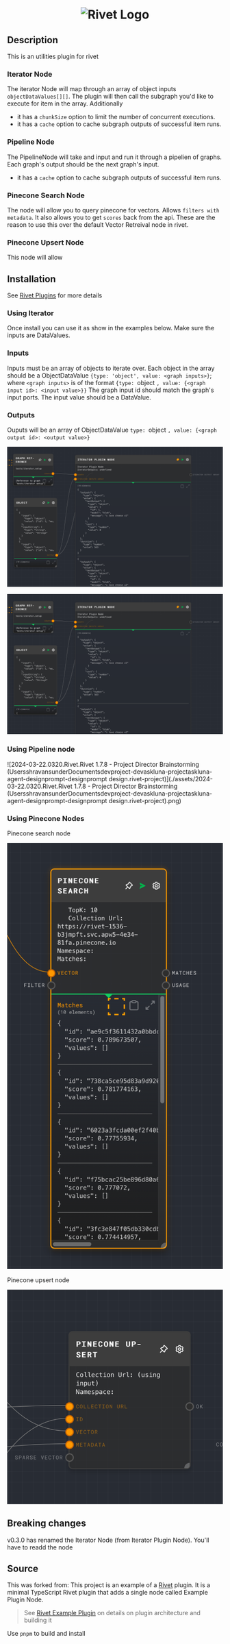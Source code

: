 <h1 align="center"><img src="https://rivet.ironcladapp.com/img/logo-banner-wide.png" alt="Rivet Logo"></h1>

## Description

This is an utilities plugin for rivet

### Iterator Node

The iterator Node will map through an array of object inputs `objectDataValues[][]`. The plugin will then call the subgraph you'd like to execute for item in the array.  Additionally

- it has a `chunkSize` option to limit the number of concurrent executions.
- it has a `cache` option to cache subgraph outputs of successful item runs.

### Pipeline Node

The PipelineNode will take and input and run it through a pipelien of graphs.  Each graph's output should be the next graph's input.  

- it has a `cache` option to cache subgraph outputs of successful item runs.

### Pinecone Search Node

The node will allow you to query pinecone for vectors.  Allows `filters with metadata`.   It also allows you to get `scores` back from the api.  These are the reason to use this over the default Vector Retreival node in rivet.

### Pinecone Upsert Node

This node will allow

## Installation

See [Rivet Plugins](https://rivet.ironcladapp.com/docs/user-guide/plugins) for more details

### Using Iterator

Once install you can use it as show in the examples below.  Make sure the inputs are DataValues.

### Inputs

Inputs must be an array of objects to iterate over.  Each object in the array should be a ObjectDataValue `{type: 'object', value: <graph inputs>}`; where `<graph inputs>` is of the format `{type: `object `, value: {<graph input id>: <input value>}}` The graph input id should match the graph's input ports.  The input value should be a DataValue.

### Outputs

Ouputs will be an array of ObjectDataValue `type: `object `, value: {<graph output id>: <output value>}`

![1709682618198](assets/1709682618198.png)

![1709682622326](assets/1709682622326.png)

### Using Pipeline node

![2024-03-22.0320.Rivet.Rivet 1.7.8 - Project Director Brainstorming (UsersshravansunderDocumentsdevproject-devaskluna-projectaskluna-agent-designprompt-designprompt design.rivet-project)](./assets/2024-03-22.0320.Rivet.Rivet 1.7.8 - Project Director Brainstorming (UsersshravansunderDocumentsdevproject-devaskluna-projectaskluna-agent-designprompt-designprompt design.rivet-project).png)



### Using Pinecone Nodes

Pinecone search node

![1710344219550](assets/1710344219550.png)

Pinecone upsert node

![pinecone upsert](assets/pinecone-upsert.png)

## Breaking changes

v0.3.0 has renamed the Iterator Node (from Iterator Plugin Node).  You'll have to readd the node

## Source

This was forked from: This project is an example of a [Rivet](https://github.com/Ironclad/rivet) plugin. It is a minimal TypeScript Rivet plugin that adds a single node called Example Plugin Node.

> See [Rivet Example Plugin](https://github.com/Ironclad/rivet) on details on plugin architecture and building it

Use `pnpm` to build and install
